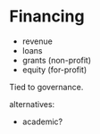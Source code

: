 # Financing

- revenue
- loans
- grants (non-profit)
- equity (for-profit)

Tied to governance.

alternatives:
  - academic?